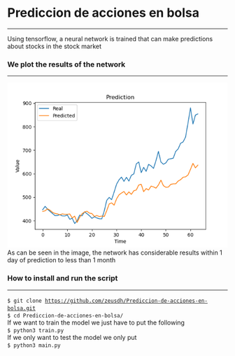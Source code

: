 # Prediccion de acciones en bolsa
***
Using tensorflow, a neural network is trained that can make predictions about stocks in the stock market


### We plot the results of the network
***
![Image text](images/Figure_1.png)  
As can be seen in the image, the network has considerable results within 1 day of prediction to less than 1 month

### How to install and run the script
***
<code>$ git clone https://github.com/zeusdh/Prediccion-de-acciones-en-bolsa.git</code>  
<code>$ cd Prediccion-de-acciones-en-bolsa/</code>  
If we want to train the model we just have to put the following  
<code>$ python3 train.py</code>  
If we only want to test the model we only put  
<code>$ python3 main.py</code>

